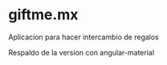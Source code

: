 giftme.mx
=========

Aplicacion para hacer intercambio de regalos

Respaldo de la version con angular-material
